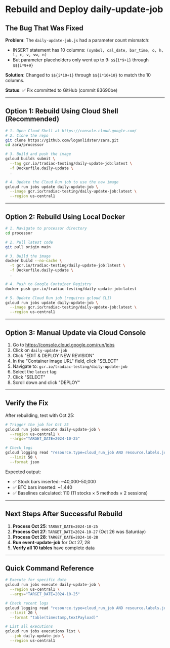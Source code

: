 # Rebuild and Deploy daily-update-job

## The Bug That Was Fixed

**Problem**: The `daily-update-job.js` had a parameter count mismatch:
- INSERT statement has 10 columns: `(symbol, cal_date, bar_time, o, h, l, c, v, vw, n)`
- But parameter placeholders only went up to 9: `$${i*9+1}` through `$${i*9+9}`

**Solution**: Changed to `$${i*10+1}` through `$${i*10+10}` to match the 10 columns.

**Status**: ✅ Fix committed to GitHub (commit 83690be)

---

## Option 1: Rebuild Using Cloud Shell (Recommended)

```bash
# 1. Open Cloud Shell at https://console.cloud.google.com/
# 2. Clone the repo
git clone https://github.com/loganlidster/zara.git
cd zara/processor

# 3. Build and push the image
gcloud builds submit \
  --tag gcr.io/tradiac-testing/daily-update-job:latest \
  -f Dockerfile.daily-update \
  .

# 4. Update the Cloud Run job to use the new image
gcloud run jobs update daily-update-job \
  --image gcr.io/tradiac-testing/daily-update-job:latest \
  --region us-central1
```

---

## Option 2: Rebuild Using Local Docker

```bash
# 1. Navigate to processor directory
cd processor

# 2. Pull latest code
git pull origin main

# 3. Build the image
docker build --no-cache \
  -t gcr.io/tradiac-testing/daily-update-job:latest \
  -f Dockerfile.daily-update \
  .

# 4. Push to Google Container Registry
docker push gcr.io/tradiac-testing/daily-update-job:latest

# 5. Update Cloud Run job (requires gcloud CLI)
gcloud run jobs update daily-update-job \
  --image gcr.io/tradiac-testing/daily-update-job:latest \
  --region us-central1
```

---

## Option 3: Manual Update via Cloud Console

1. Go to https://console.cloud.google.com/run/jobs
2. Click on `daily-update-job`
3. Click "EDIT & DEPLOY NEW REVISION"
4. In the "Container image URL" field, click "SELECT"
5. Navigate to: `gcr.io/tradiac-testing/daily-update-job`
6. Select the `latest` tag
7. Click "SELECT"
8. Scroll down and click "DEPLOY"

---

## Verify the Fix

After rebuilding, test with Oct 25:

```bash
# Trigger the job for Oct 25
gcloud run jobs execute daily-update-job \
  --region us-central1 \
  --args="TARGET_DATE=2024-10-25"

# Check logs
gcloud logging read "resource.type=cloud_run_job AND resource.labels.job_name=daily-update-job" \
  --limit 50 \
  --format json
```

Expected output:
- ✅ Stock bars inserted: ~40,000-50,000
- ✅ BTC bars inserted: ~1,440
- ✅ Baselines calculated: 110 (11 stocks × 5 methods × 2 sessions)

---

## Next Steps After Successful Rebuild

1. **Process Oct 25**: `TARGET_DATE=2024-10-25`
2. **Process Oct 27**: `TARGET_DATE=2024-10-27` (Oct 26 was Saturday)
3. **Process Oct 28**: `TARGET_DATE=2024-10-28`
4. **Run event-update-job** for Oct 27, 28
5. **Verify all 10 tables** have complete data

---

## Quick Command Reference

```bash
# Execute for specific date
gcloud run jobs execute daily-update-job \
  --region us-central1 \
  --args="TARGET_DATE=2024-10-25"

# Check recent logs
gcloud logging read "resource.type=cloud_run_job AND resource.labels.job_name=daily-update-job" \
  --limit 20 \
  --format "table(timestamp,textPayload)"

# List all executions
gcloud run jobs executions list \
  --job daily-update-job \
  --region us-central1
```